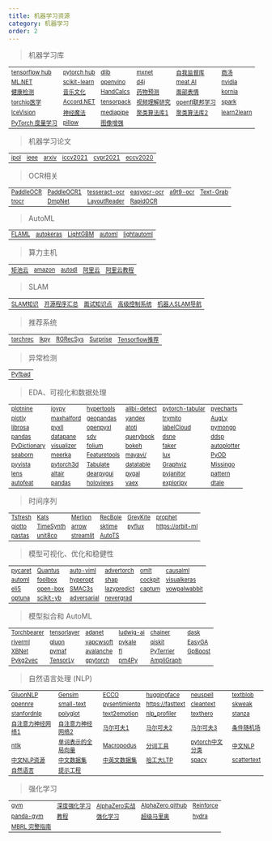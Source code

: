 ```yaml
---
title: 机器学习资源
category: 机器学习
order: 2
---
```


> 机器学习库
<table width="1033" style="font-size: 0.8em;">
	<tbody>
		<tr>
			<td>
				<a href="https://hub.tensorflow.google.cn" target="_blank">tensorflow hub</a>
			</td>
			<td>
				<a href="https://pytorch.org/hub/" target="_blank">pytorch hub</a>
			</td>
			<td>
				<a href="http://dlib.net/" target="_blank">dlib</a>
			</td>
			<td>
				<a href="https://github.com/apache/incubator-mxnet" target="_blank">mxnet</a>
			</td>
			<td>
				<a href="https://github.com/facebookresearch/vissl" target="_blank">自我监督库</a>
			</td>
			<td>
				<a href="https://mmdetection.readthedocs.io/en/latest/" target="_blank">商汤</a>
			</td>
		</tr>
		<tr>
			<td>
				<a href="https://docs.microsoft.com/zh-cn/dotnet/machine-learning/" target="_blank">ML.NET</a>
			</td>
			<td>
				<a href="https://scikit-learn.org/stable/index.html" target="_blank">scikit-learn</a>
			</td>
			<td>
				<a href="https://docs.openvino.ai/latest/index.html" target="_blank">openvino</a>
			</td>
			<td>
				<a href="https://github.com/eclipse/deeplearning4j" target="_blank">d4j</a>
			</td>
			<td>
				<a href="https://ai.facebook.com/" target="_blank">meat AI</a>
			</td>
			<td>
				<a href="https://www.nvidia.cn/learn/" target="_blank">nvidia</a>
			</td>
		</tr>
		<tr>
			<td>
				<a href="https://pyhealth.readthedocs.io/en/latest/?badge=latest" target="_blank">健康检测</a>
			</td>
			<td>
				<a href="https://music-and-culture-technology-lab.github.io/omnizart-doc/" target="_blank">音乐文化</a>
			</td>
			<td>
				<a href="https://github.com/connorferster/handcalcs" target="_blank">HandCalcs</a>
			</td>
			<td>
				<a href="https://torchdrug.ai/" target="_blank">药物预测</a>
			</td>
			<td>
				<a href="https://py-feat.org/pages/intro.html" target="_blank">面部表情</a>
			</td>
			<td>
				<a href="https://kornia.github.io/" target="_blank">kornia</a>
			</td>
		</tr>
		<tr>
			<td>
				<a href="https://torchio.readthedocs.io/" target="_blank">torchio医学</a>
			</td>
			<td>
				<a href="http://accord-framework.net/samples.html" target="_blank">Accord.NET</a>
			</td>
			<td>
				<a href="https://github.com/tensorpack/tensorpack" target="_blank">tensorpack</a>
			</td>
			<td>
				<a href="https://pytorchvideo.org/" target="_blank">视频理解研究</a>
			</td>
			<td>
				<a href="https://openfl.readthedocs.io/en/latest/install.html" target="_blank">openfl联邦学习</a>
			</td>
			<td>
				<a href="https://spark.apache.org/" target="_blank">spark</a>
			</td>
		</tr>
		<tr>
			<td>
				<a href="https://airctic.com/0.12.0/" target="_blank">IceVision</a>
			</td>
			<td>
				<a href="https://neuralmagic.com/" target="_blank">神经魔法</a>
			</td>
			<td>
				<a href="https://mediapipe.dev/" target="_blank">mediapipe</a>
			</td>
			<td>
				<a href="https://classix.readthedocs.io/en/latest/?badge=lates" target="_blank">聚类算法库1</a>
			</td>
			<td>
				<a href="https://pyclustering.github.io/docs/0.8.2/html/index.html" target="_blank">聚类算法库2</a>
			</td>
			<td>
				<a href="http://learn2learn.net/" target="_blank">learn2learn</a>
			</td>
		</tr>
		<tr>
			<td>
				<a href="https://kevinmusgrave.github.io/pytorch-metric-learning/" target="_blank">PyTorch 度量学习</a>
			</td>
			<td>
				<a href="https://python-pillow.org/" target="_blank">pillow</a>
			</td>
			<td>
				<a href="https://albumentations.ai/" target="_blank">图像增强</a>
			</td>
		</tr>
	</tbody>
</table>


> 机器学习论文
<table width="1033" style="font-size: 0.8em;">
	<tbody>
		<tr>
			<td>
				<a href="https://www.ipol.im/" target="_blank">ipol</a>
			</td>
			<td>
				<a href="https://ieeexplore.ieee.org/document/8404075" target="_blank">ieee</a>
			</td>
			<td>
				<a href="https://arxiv.org/" target="_blank">arxiv</a>
			</td>
			<td>
				<a href="https://iccv2021.thecvf.com/" target="_blank">iccv2021</a>
			</td>
			<td>
				<a href="https://cvpr2021.thecvf.com/" target="_blank">cvpr2021</a>
			</td>
			<td>
				<a href="https://eccv2020.eu/" target="_blank">eccv2020</a>
			</td>
		</tr>
	</tbody>
</table>

> OCR相关
<table width="1033" style="font-size: 0.8em;">
	<tbody>
		<tr>
			<td>
				<a href="https://github.com/PaddlePaddle/PaddleOCR" target="_blank">PaddleOCR</a>
			</td>
			<td>
				<a href="https://gitee.com/paddlepaddle/PaddleOCR" target="_blank">PaddleOCR1</a>
			</td>
			<td>
				<a href="https://tesseract-ocr.github.io/tessdoc/" target="_blank">tesseract-ocr</a>
			</td>
			<td>
				<a href="https://www.jaided.ai/easyocr/" target="_blank">easyocr-ocr</a>
			</td>
			<td>
				<a href="https://github.com/A9T9/Free-OCR-Software" target="_blank">a9t9-ocr</a>
			</td>
			<td>
				<a href="https://github.com/TheJoeFin/Text-Grab" target="_blank">Text-Grab</a>
			</td>
		</tr>
		<tr>
			<td>
				<a href="https://arxiv.org/pdf/2109.10282.pdf" target="_blank">trocr</a>
			</td>
			<td>
				<a href="https://arxiv.org/pdf/1703.01425.pdf" target="_blank">DmpNet</a>
			</td>
			<td>
				<a href="https://arxiv.org/pdf/2108.11591.pdf" target="_blank">LayoutReader</a>
			</td>
			<td>
				<a href="https://github.com/RapidAI/RapidOCR" target="_blank">RapidOCR</a>
			</td>
		</tr>
	</tbody>
</table>

> AutoML
<table width="1033" style="font-size: 0.8em;">
	<tbody>
		<tr>
			<td>
				<a href="https://github.com/microsoft/FLAML" target="_blank">FLAML</a>
			</td>
			<td>
				<a href="https://autokeras.com/" target="_blank">autokeras</a>
			</td>
			<td>
				<a href="https://lightgbm.readthedocs.io/en/latest/index.html" target="_blank">LightGBM</a>
			</td>
			<td>
				<a href="https://www.automl.org/automl/" target="_blank">automl</a>
			</td>
			<td>
				<a href="https://lightautoml.readthedocs.io/en/latest/"	target="_blank">lightautoml</a>
			</td>
		</tr>
	</tbody>
</table>


> 算力主机
<table width="1033" style="font-size: 0.8em;">
	<tbody>
		<tr>
			<td>
				<a href="https://www.matpool.com/host-market" target="_blank">矩池云</a>
			</td>
			<td>
				<a href="https://aws.amazon.com/cn/sagemaker/studio/" target="_blank">amazon</a>
			</td>
			<td>
				<a href="https://www.autodl.com/home" target="_blank">autodl</a>
			</td>
			<td>
				<a href="https://tianchi.aliyun.com/competition/entrance/531863/tab/253" target="_blank">阿里云</a>
			</td>
			<td>
				<a href="https://dockerpractice.readthedocs.io/zh/latest/dockerai/" target="_blank">阿里云教程</a>
			</td>
		</tr>
	</tbody>
</table>

> SLAM
<table width="1033" style="font-size: 0.8em;">
	<tbody>
		<tr>
			<td>
				<a href="https://github.com/liulinbo/slam" target="_blank">SLAM知识</a>
			</td>
			<td>
				<a href="https://zhuanlan.zhihu.com/p/386447177" target="_blank">开源程序汇总</a>
			</td>
			<td>
				<a href="https://blog.csdn.net/try_again_later/article/details/104975633?spm=1001.2014.3001.5502" target="_blank">面试知识点</a>
			</td>
			<td>
				<a href="https://mec560sbu.github.io/" target="_balnk">高级控制系统</a>
			</td>
			<td>
				<a href="https://cread.jd.com/read/startRead.action?bookId=30760563&readType=1" target="_balnk">机器人SLAM导航</a>
			</td>
		</tr>
	</tbody>
</table>

> 推荐系统
<table width="1033" style="font-size: 0.8em;">
	<tbody>
		<tr>
			<td>
				<a href="https://pytorch.org/torchrec/" target="_blank" >torchrec</a>
			</td>
			<td>
				<a href="https://lkpy.readthedocs.io/en/stable/" target="_blank">lkpy</a>
			</td>
			<td>
				<a href="https://github.com/salesforce/RGRecSys" target="_blank">RGRecSys</a>
			</td>
			<td>
				<a href="https://surprise.readthedocs.io/en/stable/getting_started.html" target="_blank">Surprise</a>
			</td>
			<td>
				<a href="https://blog.tensorflow.org/2020/09/introducing-tensorflow-recommenders.html" target="_blank">Tensorflow推荐</a>
			</td>
		</tr>
	</tbody>
</table>


> 异常检测
<table width="1033" style="font-size: 0.8em;">
	<tbody>
		<tr>
			<td>
				<a href="https://github.com/Teknasyon-Teknoloji/pyfbad" target="_blank">Pyfbad</a>
			</td>
		</tr>
	</tbody>
</table>


> EDA、可视化和数据处理
<table width="1033" style="font-size: 0.8em;">
	<tbody>
		<tr>
			<td>
				<a href="https://plotnine.readthedocs.io/en/stable/" target="_blank" >plotnine</a>
			</td>
			<td>
				<a href="https://github.com/leotac/joypy" target="_blank">joypy</a>
			</td>
			<td>
				<a href="https://hypertools.readthedocs.io/en/latest/" target="_blank">hypertools</a>
			</td>
			<td>
				<a href="https://docs.seldon.io/projects/alibi-detect/en/latest/" target="_blank">alibi-detect</a>
			</td>
			<td >
				<a href="https://pytorch-tabular.readthedocs.io/en/latest/" target="_blank">pytorch-tabular</a>
			</td>
			<td>
				<a href="https://pyecharts.org/#/en-us/"  target="_blank">pyecharts</a>
			</td>
		</tr>
		<tr>
			<td>
				<a href="https://plotly.com/python/"  target="_blank">plotly</a>
			</td>
			<td>
				<a href="https://maxhalford.github.io/"  target="_blank">maxhalford</a>
			</td>
			<td>
				<a href="https://geopandas.org/en/stable/docs.html" target="_blank" >geopandas</a>
			</td>
			<td>
				<a href="https://yandex-research.github.io/rtdl/stable/index.html" target="_blank" >yandex</a>
			</td>
			<td>
				<a href="https://docs.trymito.io/" target="_blank"	>trymito</a>
			</td>
			<td>
				<a href="https://github.com/facebookresearch/AugLy" target="_blank" >AugLy</a>
			</td>
		</tr>
		<tr>
			<td>
				<a href="https://librosa.org/doc/latest/index.html" target="_blank" >librosa</a>
			</td>
			<td>
				<a href="https://www.pyxll.com/docs/videos/pyxll-jupyter.html" target="_blank" >pyxll</a>
			</td>
			<td>
				<a href="https://openpyxl.readthedocs.io/en/stable/index.html" target="_blank" >openpyxl</a>
			</td>
			<td>
				<a href="https://www.atoti.io/"  target="_blank">atoti</a>
			</td>
			<td>
				<a href="https://github.com/ch-sa/labelCloud" target="_blank" >labelCloud</a>
			</td>
			<td>
				<a href="https://pymongo.readthedocs.io/en/stable/index.html" target="_blank">pymongo</a>
			</td>
		</tr>
		<tr>
			<td>
				<a href="https://pandas.pydata.org/pandas-docs/version/1.1.5/user_guide/dsintro.html#dataframe"	 target="_blank" >pandas</a>
			</td>
			<td>
				<a href="https://docs.datapane.com/"  target="_blank">datapane</a>
			</td>
			<td>
				<a href="https://sdv.dev/SDV/index.html"  target="_blank">sdv</a>
			</td>
			<td>
				<a href="https://github.com/pinterest/querybook" target="_blank" >querybook</a>
			</td>
			<td>
				<a href="https://github.com/songtingstone/dsne" target="_blank" >dsne</a>
			</td>
			<td>
				<a href="https://github.com/magenta/ddsp"  target="_blank">ddsp</a>
			</td>
		</tr>
		<tr>
			<td>
				<a href="https://github.com/geekpradd/PyDictionary" target="_blank" >PyDictionary</a>
			</td>
			<td>
				<a href="https://github.com/MosaabMuhammed/visualizer" target="_blank" >visualizer</a>
			</td>
			<td>
				<a href="https://python-visualization.github.io/folium/" target="_blank" >folium</a>
			</td>
			<td>
				<a href="https://bokeh.org/"  target="_blank">bokeh</a>
			</td>
			<td>
				<a href="https://www.npmjs.com/package/faker" target="_blank" >faker</a>
			</td>
			<td>
				<a href="https://github.com/ersaurabhverma/autoplotter" target="_blank" >autoplotter</a>
			</td>
		</tr>
		<tr>
			<td>
				<a href="https://seaborn.pydata.org/"  target="_blank">seaborn</a>
			</td>
			<td>
				<a href="https://meerkat.readthedocs.io/en/latest/index.html" target="_blank" >meerka</a>
			</td>
			<td>
				<a href="https://www.featuretools.com/"  target="_blank">Featuretools</a>
			</td>
			<td>
				<a href="http://docs.enthought.com/mayavi/mayavi/" target="_blank" >mayavi/</a>
			</td>
			<td>
				<a href="https://lux-api.readthedocs.io/en/latest/?badge=latest" target="_blank" >lux</a>
			</td>
			<td>
				<a href="https://pyod.readthedocs.io/en/latest/" target="_blank" >PyOD</a>
			</td>
		</tr>
		<tr>
			<td>
				<a href="https://docs.pyvista.org/index.html" target="_blank" >pyvista</a>
			</td>
			<td>
				<a href="https://pytorch3d.readthedocs.io/en/latest/" target="_blank" >pytorch3d</a>
			</td>
			<td>
				<a href="https://github.com/astanin/python-tabulate" target="_blank" >Tabulate</a>
			</td>
			<td>
				<a href="https://datatable.readthedocs.io/en/latest/?badge=latest" target="_blank" >datatable</a>
			</td>
			<td>
				<a href="https://graphviz.org/"  target="_blank">Graphviz</a>
			</td>
			<td>
				<a href="https://github.com/ResidentMario/missingno" target="_blank" >Missingo</a>
			</td>
		</tr>
		<tr>
			<td>
				<a href="https://lens.readthedocs.io/en/latest/" target="_blank" >lens</a>
			</td>
			<td>
				<a href="https://altair-viz.github.io/"  target="_blank">altair</a>
			</td>
			<td>
				<a href="https://dearpygui.readthedocs.io/en/latest/?badge=latest" target="_blank" >dearpygui</a>
			</td>
			<td>
				<a href="https://www.pygal.org/en/stable/"  target="_blank">pygal</a>
			</td>
			<td>
				<a href="https://github.com/pyjanitor-devs/pyjanitor" target="_blank" >pyjanitor</a>
			</td>
			<td>
				<a href="https://github.com/clips/pattern"  target="_blank">pattern</a>
			</td>
		</tr>
		<tr>
			<td>
				<a href="https://github.com/cod3licious/autofeat" target="_blank">autofeat</a>
			</td>
			<td>
				<a href="https://pandas-visual-analysis.readthedocs.io/en/latest/?badge=latest" target="_blank" >pandas</a>
			</td>
			<td>
				<a href="https://www.holoviews.org/"  target="_blank">holoviews</a>
			</td>
			<td>
				<a href="https://vaex.io/docs/installing.html" target="_blank" >vaex</a>
			</td>
			<td>
				<a href="https://github.com/exploripy/exploripy" target="_blank" >exploripy</a>
			</td>
			<td>
				<a href="https://github.com/man-group/dtale" target="_blank" >dtale</a>
			</td>
		</tr>
	</tbody>
</table>

> 时间序列
<table width="1033" style="font-size: 0.8em;">
	<tbody>
		<tr>
			<td>
				<a href="https://tsfresh.readthedocs.io/en/latest/?badge=latest" target="_blank">Tsfresh</a>
			</td>
			<td>
				<a href="https://facebookresearch.github.io/Kats/" target="_blank">Kats</a>
			</td>
			<td>
				<a href="https://github.com/salesforce/Merlion#documentation" target="_blank">Merlion
				</a>
			</td>
			<td>
				<a href="https://recbole.io/" target="_blank">RecBole</a>
			</td>
			<td>
				<a href="https://linkedin.github.io/greykite/get_started" target="_blank">GreyKite</a>
			</td>
			<td>
				<a href="https://facebook.github.io/prophet/" target="_blank">prophet</a>
			</td>
		</tr>
		<tr>
			<td>
				<a href="https://docs-time.giotto.ai/" target="_blank">giotto</a>
			</td>
			<td>
				<a href="https://github.com/TimeSynth/TimeSynth" target="_blank">TimeSynth</a>
			</td>
			<td>
				<a href="https://arrow.readthedocs.io/en/latest/" target="_blank">arrow</a>
			</td>
			<td>
				<a href="https://www.sktime.org/en/stable/" target="_blank">sktime</a>
			</td>
			<td>
				<a href="https://pyflux.readthedocs.io/en/latest/" target="_blank">pyflux</a>
			</td>
			<td>
				<a href="https://orbit-ml.readthedocs.io/en/stable/" target="_blank">https://orbit-ml</a>
			</td>
		</tr>
		<tr>
			<td>
				<a href="https://pastas.readthedocs.io/en/latest/" target="_blank">pastas</a>
			</td>
			<td>
				<a href="https://unit8co.github.io/darts/" target="_blank">unit8co</a>
			</td>
			<td>
				<a href="https://streamlit.io/" target="_blank">streamlit</a>
			</td>
			<td>
				<a href="https://github.com/winedarksea/AutoTS"	target="_blank">AutoTS</a>
			</td>
		</tr>
	</tbody>
</table>


> 模型可视化、优化和稳健性
<table width="1033" style="font-size: 0.8em;">
	<tbody>
		<tr>
			<td>
				<a href="https://pycaret.org/" target="_blank">pycaret</a>
			</td>
			<td>
				<a href="https://github.com/understandable-machine-intelligence-lab/Quantus" target="_blank" >Quantus</a>
			</td>
			<td>
				<a href="https://readthedocs.org/projects/auto-viml/" target="_blank" >auto-viml</a>
			</td>
			<td>
				<a href="https://advertorch.readthedocs.io/en/latest/" target="_blank">advertorch</a>
			</td>
			<td>
				<a href="https://omlt.readthedocs.io/en/latest/index.html" target="_blank">omlt</a>
			</td>
			<td>
				<a href="https://causalml.readthedocs.io/en/latest/about.html" target="_blank">causalml</a>
			</td>
		</tr>
		<tr>
			<td>
				<a href="https://automl.github.io/HpBandSter/build/html/index.html" target="_blank" >automl</a>
			</td>
			<td>
				<a href="https://foolbox.jonasrauber.de/" target="_blank">foolbox</a>
			</td>
			<td>
				<a href="http://hyperopt.github.io/hyperopt/" target="_blank" >hyperopt</a>
			</td>
			<td>
				<a href="https://shap.readthedocs.io/en/latest/?badge=latest" target="_blank">shap</a>
			</td>
			<td>
				<a href="https://cockpit.readthedocs.io/en/latest/index.html" target="_blank" >cockpit</a>
			</td>
			<td>
				<a href="https://github.com/paulgavrikov/visualkeras" target="_blank" >visualkeras</a>
			</td>
		</tr>
		<tr>
			<td>
				<a href="https://eli5.readthedocs.io/en/latest/overview.html" target="_blank" >eli5</a>
			</td>
			<td>
				<a href="https://open-box.readthedocs.io/en/latest/overview/overview.html" target="_blank">open-box</a>
			</td>
			<td>
				<a href="https://automl.github.io/SMAC3/master/" target="_blank">SMAC3s</a>
			</td>
			<td>
				<a href="https://lazypredict.readthedocs.io/en/latest/?badge=latest" target="_blank">lazypredict</a>
			</td>
			<td>
				<a href="https://captum.ai/" target="_blank">captum</a>
			</td>
			<td>
				<a href="https://vowpalwabbit.org/" target="_blank">vowpalwabbit</a>
			</td>
		</tr>
		<tr>
			<td>
				<a href="https://optuna.org/"  target="_blank">optuna</a>
			</td>
			<td>
				<a href="https://www.scikit-yb.org/en/latest/" target="_blank">scikit-yb</a>
			</td>
			<td>
				<a href="https://adversarial-robustness-toolbox.readthedocs.io/en/latest/?badge=latest" target="_blank">adversarial</a>
			</td>
			<td>
				<a href="https://facebookresearch.github.io/nevergrad/" target="_blank" >nevergrad</a>
			</td>
		</tr>
	</tbody>
</table>

> 模型拟合和 AutoML
<table width="1033" style="font-size: 0.8em;">
	<tbody>
		<tr>
			<td>
				<a href="http://www.pytorchbearer.org/"  target="_blank">Torchbearer</a>
			</td>
			<td>
				<a href="https://tensorlayer.readthedocs.io/en/latest/" target="_blank" >tensorlayer</a>
			</td>
			<td>
				<a href="https://adanet.readthedocs.io/en/v0.9.0/" target="_blank" >adanet</a>
			</td>
			<td>
				<a href="https://ludwig-ai.github.io/ludwig-docs/0.4/" target="_blank" >ludwig-ai</a>
			</td>
			<td>
				<a href="https://chainer.org/"  target="_blank">chainer</a>
			</td>
			<td>
				<a href="https://docs.dask.org/en/stable/" target="_blank">dask</a>
			</td>
		</tr>
		<tr>
			<td>
				<a href="https://riverml.xyz/latest/"  target="_blank">riverml</a>
			</td>
			<td>
				<a href="https://auto.gluon.ai/stable/index.html" target="_blank" >gluon</a>
			</td>
			<td>
				<a href="http://www.yapcwsoft.com/dd/padeldescriptor/" target="_blank">yapcwsoft</a>
			</td>
			<td>
				<a href="https://pykale.readthedocs.io/en/latest/introduction.html" target="_blank" >pykale</a>
			</td>
			<td>
				<a href="https://qiskit.org/documentation/tutorials/circuits/1_getting_started_with_qiskit.html" target="_blank" >qiskit</a>
			</td>
			<td>
				<a href="https://github.com/danielwilczak101/EasyGA" target="_blank" >EasyGA</a>
			</td>
		</tr>
		<tr>
			<td>
				<a href="https://github.com/tusharsarkar3/XBNet" target="_blank">XBNet</a>
			</td>
			<td>
				<a href="https://hongwenzhang.github.io/pymaf/" target="_blank" >pymaf</a>
			</td>
			<td>
				<a href="https://avalanche.continualai.org/" target="_blank" >avalanche</a>
			</td>
			<td>
				<a href="https://fl.readthedocs.io/en/latest/" target="_blank" >fl</a>
			</td>
			<td>
				<a href="https://pyterrier.readthedocs.io/en/latest/" target="_blank" >PyTerrier</a>
			</td>
			<td>
				<a href="https://github.com/fabsig/GPBoost" target="_blank" >GpBoost</a>
			</td>
		</tr>
		<tr>
			<td>
				<a href="https://pykg2vec.readthedocs.io/en/latest/?badge=latest" target="_blank" >Pykg2vec</a>
			</td>
			<td>
				<a href="http://tensorly.org/stable/index.html" target="_blank" >TensorLy</a>
			</td>
			<td>
				<a href="https://gpytorch.ai/"  target="_blank">gpytorch</a>
			</td>
			<td>
				<a href="https://pm4py.fit.fraunhofer.de/"  target="_blank">pm4Py</a>
			</td>
			<td>
				<a href="https://docs.ampligraph.org/en/1.4.0/?badge=latest" target="_blank" >AmpliGraph</a>
			</td>
		</tr>
	</tbody>
</table>

> 自然语言处理 (NLP)
<table width="1033" style="font-size: 0.8em;">
	<tbody>
		<tr>
			<td>
				<a href="https://nlp.gluon.ai/index.html"  target="_blank">GluonNLP</a>
			</td>
			<td>
				<a href="https://radimrehurek.com/gensim/index.htm" target="_blank" >Gensim</a>
			</td>
			<td>
				<a href="https://ecco.readthedocs.io/en/main/" target="_blank" >ECCO</a>
			</td>
			<td>
				<a href="https://huggingface.co/docs/transformers/model_doc/perceiver" target="_blank" >huggingface</a>
			</td>
			<td>
				<a href="https://github.com/neuspell/neuspell#Installation" target="_blank" >neuspell</a>
			</td>
			<td>
				<a href="https://textblob.readthedocs.io/en/dev/quickstart.html" target="_blank">textblob</a>
			</td>
		</tr>
		<tr>
			<td>
				<a href="https://opennre-docs.readthedocs.io/en/latest/get_started/introduction.html" target="_blank" >opennre</a>
			</td>
			<td>
				<a href="https://small-text.readthedocs.io/en/latest/" target="_blank" >small-text</a>
			</td>
			<td>
				<a href="https://github.com/pysentimiento/pysentimiento" target="_blank" >pysentimiento</a>
			</td>
			<td>
				<a href="https://fasttext.cc/docs/en/supervised-tutorial.html" target="_blank" >https://fasttext</a>
			</td>
			<td>
				<a href="https://github.com/prasanthg3/cleantext" target="_blank" >cleantext</a>
			</td>
			<td>
				<a href="https://github.com/NorskRegnesentral/skweak/tree/a842b88fa18dc0690d7bf26202d40a67bb8d3725" target="_blank" >skweak</a>
			</td>
		</tr>
		<tr>
			<td>
				<a href="https://stanfordnlp.github.io/stanfordnlp/" target="_blank" >stanfordnlp</a>
			</td>
			<td>
				<a href="http://polyglot.readthedocs.org/"  target="_blank">polyglot</a>
			</td>
			<td>
				<a href="https://github.com/aman2656/text2emotion-library" target="_blank" >text2emotion</a>
			</td>
			<td>
				<a href="https://github.com/neomatrix369/nlp_profiler" target="_blank" >nlp_profiler</a>
			</td>
			<td>
				<a href="https://github.com/jbesomi/texthero" target="_blank" >texthero</a>
			</td>
			<td>
				<a href="https://stanfordnlp.github.io/stanza/" target="_blank" >stanza</a>
			</td>
		</tr>
		<tr>
			<td>
				<a href="https://arxiv.org/abs/2205.05625(已下载)" target="_blank">自注意力神经网络1</a>
			</td>
			<td>
				<a href="https://analyticsindiamag.com/nlp-gets-a-quantum-boost/" target="_blank">自注意力神经网络2</a>
			</td>
			<td>
				<a href="https://setosa.io/blog/2014/07/26/markov-chains/index.html" target="_blank">马尔可夫1</a>
			</td>
			<td>
				<a href="https://github.com/wiseodd/MCMC" target="_blank">马尔可夫2</a>
			</td>
			<td>
				<a href="https://analyticsindiamag.com/all-you-need-to-know-about-markov-chain-monte-carlo/" target="_blank">马尔可夫3</a>
			</td>
			<td>
				<a href="http://www.inference.org.uk/hmw26/crf/" target="_blank">条件随机场</a>
			</td>
		</tr>
		<tr>
			<td>
				<a href="https://www.nltk.org/" target="_blank">ntlk</a>
			</td>
			<td>
				<a href="https://nlp.stanford.edu/projects/glove/" target="_blank">单词表示的全局向量</a>
			</td>
			<td>
				<a href="https://github.com/yongzhuo/Macropodus" target="_blank">Macropodus</a>
			</td>
			<td>
				<a href="https://github.com/liuhuanyong/WordSegment" target="_blank">分词工具</a>
			</td>
			<td>
				<a href="https://www.cnblogs.com/zhangxianrong/p/14708643.html" target="_blank">pytorch中文分类</a>
			</td>
			<td>
				<a href="https://github.com/crownpku/Awesome-Chinese-NLP" target="_blank">中文NLP</a>
			</td>
		</tr>
		<tr>
			<td>
				<a href="https://blog.csdn.net/longyanchen/article/details/105729237" target="_blank">中文NLP资源</a>
			</td>
			<td>
				<a href="https://cloud.tencent.com/developer/article/1594459" target="_blank">中文数据集</a>
			</td>
			<td>
				<a href="https://github.com/CLUEbenchmark/CLUEDatasetSearch" target="_blank">中英文数据集</a>
			</td>
			<td>
				<a href="https://github.com/HIT-SCIR/ltp" target="_blank">哈工大LTP</a>
			</td>
			<td>
				<a href="https://spacy.io/"  target="_blank">spacy</a>
			</td>
			<td>
				<a href="https://github.com/JasonKessler/scattertext" target="_blank" >scattertext</a>
			</td>
		</tr>
		<tr>
			<td>
				<a href="https://ruder.io/" target="_balnk">自然语言</a>
			</td>
			<td>
				<a href="https://www.promptingguide.ai/zh" target="_balnk">提示工程</a>
			</td>
		</tr>
	</tbody>
</table>

> 强化学习
<table width="1033" style="font-size: 0.8em;">
	<tbody>
		<tr>
			<td>
				<a href="http://gym.openai.com/" target="_blank">gym</a>
			</td>
			<td>
				<a href="https://torres.ai/deep-reinforcement-learning-explained-series/" target="_blank">深度强化学习</a>
			</td>
			<td>
				<a href="https://zhuanlan.zhihu.com/p/32089487" target="_blank">AlphaZero实战</a>
			</td>
			<td>
				<a href="https://github.com/junxiaosong/AlphaZero_Gomoku" target="_blank">AlphaZero github</a>
			</td>
			<td>
				<a href="https://github.com/qqiang00/Reinforce" target="_blank">Reinforce</a>
			</td>
		</tr>
		<tr>
			<td>
				<a href="https://panda-gym.readthedocs.io/en/latest/" target="_blank">panda-gym</a>
			</td>
			<td>
				<a href="https://analyticsindiamag.com/exploring-panda-gym-a-multi-goal-reinforcement-learning-environment/" target="_blank">教程</a>
			</td>
			<td>
				<a href="https://weread.qq.com/web/reader/52832ba071fcfda85281b40k70e32fb021170efdf2eca12" target="_blank">强化学习</a>
			</td>
			<td>
				<a href="https://zhuanlan.zhihu.com/p/53907806" target="_blank">超级马里奥</a>
			</td>
			<td>
				<a href="https://hydra.cc/" target="_blank">hydra</a>
			</td>
		</tr>
		<tr>
			<td>
				<a href="https://analyticsindiamag.com/complete-guide-to-mbrl-python-tool-for-model-based-reinforcement-learning/" target="_blank">MBRL 完整指南</a>
			</td>
		</tr>
	</tbody>
</table>